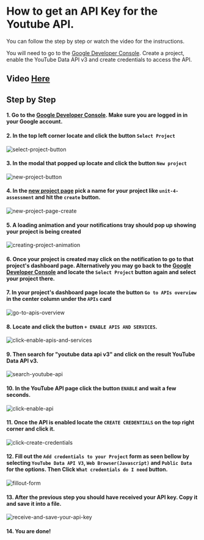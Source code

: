 # How to get an API Key for the Youtube API.

You can follow the step by step or watch the video for the instructions.

You will need to go to the [Google Developer Console](https://console.developers.google.com/). Create a project, enable the YouTube Data API v3 and create credentials to access the API. 

## Video [Here](http://bit.ly/36ZIMKA)

## Step by Step
#### 1. Go to the [Google Developer Console](https://console.developers.google.com/). Make sure you are logged in in your Google account.

#### 2. In the top left corner locate and click the button `Select Project`
![select-project-button](./assets/yt-api-key/yt-api-select-project.png) 

#### 3. In the modal that popped up locate and click the button `New project`
![new-project-button](./assets/yt-api-key/yt-api-new-project.png)

#### 4. In the [new project page](https://console.developers.google.com/projectcreate) pick a name for your project like `unit-4-assessment` and hit the `create` button.
![new-project-page-create](./assets/yt-api-key/yt-api-project-page-create.png)

#### 5. A loading animation and your notifications tray should pop up showing your project is being created
![creating-project-animation](./assets/yt-api-key/yt-api-creating-project.png)

#### 6. Once your project is created may click on the notification to go to that project's dashboard page. Alternatively you may go back to the [Google Developer Console](https://console.developers.google.com/) and locate the `Select Project` button again and select your project there.

#### 7. In your project's dashboard page locate the button `Go to APIs overview` in the center column under the `APIs` card

![go-to-apis-overview](./assets/yt-api-key/yt-api-go-to-api-overview-button.png)
#### 8. Locate and click the button `+ ENABLE APIS AND SERVICES`.
![click-enable-apis-and-services](./assets/yt-api-key/yt-api-enable-apis-and-services.png)

#### 9. Then search for "youtube data api v3" and click on the result YouTube Data API v3.
![search-youtube-api](./assets/yt-api-key/yt-api-search-youtube-api.png)

#### 10. In the YouTube API page click the button `ENABLE` and wait a few seconds.
![click-enable-api](./assets/yt-api-key/yt-api-enable-api.png)

#### 11. Once the API is enabled locate the `CREATE CREDENTIALS` on the top right corner and click it.
![click-create-credentials](./assets/yt-api-key/yt-api-click-create-crendetials.png)

#### 12. Fill out the `Add credentials to your Project` form as seen bellow by selecting `YouTube Data API V3`, `Web Browser(Javascript)` and `Public Data` for the options. Then Click `What credentials do I need` button. 
![fillout-form](./assets/yt-api-key/yt-api-add-credentials-form-fillout.png)

#### 13. After the previous step you should have received your API key. Copy it and save it into a file.
![receive-and-save-your-api-key](./assets/yt-api-key/yt-api-receive-and-save-api-key.png)

#### 14. You are done!
